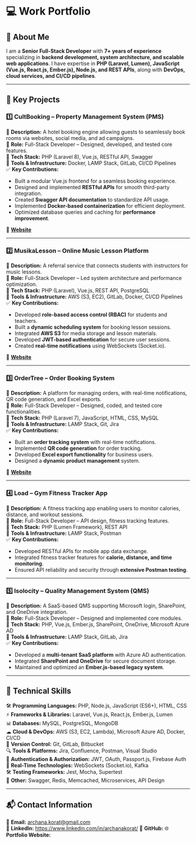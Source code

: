 # 💻 Work Portfolio

## 👋 About Me
I am a **Senior Full-Stack Developer** with **7+ years of experience** specializing in **backend development, system architecture, and scalable web applications**. I have expertise in **PHP (Laravel, Lumen), JavaScript (Vue.js, React.js, Ember.js), Node.js, and REST APIs**, along with **DevOps, cloud services, and CI/CD pipelines**.

---

## 🚀 Key Projects

### 1️⃣ CultBooking – **Property Management System (PMS)**  
🔹 **Description:** A hotel booking engine allowing guests to seamlessly book rooms via websites, social media, and ad campaigns.  
🔹 **Role:** Full-Stack Developer – Designed, developed, and tested core features.  
🔹 **Tech Stack:** PHP (Laravel 8), Vue.js, RESTful API, Swagger  
🔹 **Tools & Infrastructure:** Docker, LAMP Stack, GitLab, CI/CD Pipelines  
✅ **Key Contributions:**
- Built a modular Vue.js frontend for a seamless booking experience.
- Designed and implemented **RESTful APIs** for smooth third-party integration.
- Created **Swagger API documentation** to standardize API usage.
- Implemented **Docker-based containerization** for efficient deployment.
- Optimized database queries and caching for **performance improvement**.

🔗 **[Website](https://www.cultbooking.com/en)**

---

### 2️⃣ MusikaLesson – **Online Music Lesson Platform**  
🔹 **Description:** A referral service that connects students with instructors for music lessons.  
🔹 **Role:** Full-Stack Developer – Led system architecture and performance optimization.  
🔹 **Tech Stack:** PHP (Laravel), Vue.js, REST API, PostgreSQL  
🔹 **Tools & Infrastructure:** AWS (S3, EC2), GitLab, Docker, CI/CD Pipelines  
✅ **Key Contributions:**
- Developed **role-based access control (RBAC)** for students and teachers.
- Built a **dynamic scheduling system** for booking lesson sessions.
- Integrated **AWS S3** for media storage and lesson materials.
- Developed **JWT-based authentication** for secure user sessions.
- Created **real-time notifications** using WebSockets (Socket.io).

🔗 **[Website](https://www.musikalessons.com/)**

---

### 3️⃣ OrderTree – **Order Booking System**  
🔹 **Description:** A platform for managing orders, with real-time notifications, QR code generation, and Excel exports.  
🔹 **Role:** Full-Stack Developer – Designed, coded, and tested core functionalities.  
🔹 **Tech Stack:** PHP (Laravel 7), JavaScript, HTML, CSS, MySQL  
🔹 **Tools & Infrastructure:** LAMP Stack, Git, Jira  
✅ **Key Contributions:**
- Built an **order tracking system** with real-time notifications.
- Implemented **QR code generation** for order tracking.
- Developed **Excel export functionality** for business users.
- Designed a **dynamic product management** system.

🔗 **[Website](https://www.ordertree.io/)**

---

### 4️⃣ Load – **Gym Fitness Tracker App**  
🔹 **Description:** A fitness tracking app enabling users to monitor calories, distance, and workout sessions.  
🔹 **Role:** Full-Stack Developer – API design, fitness tracking features.  
🔹 **Tech Stack:** PHP (Lumen Framework), REST API  
🔹 **Tools & Infrastructure:** LAMP Stack, Postman  
✅ **Key Contributions:**
- Developed RESTful APIs for mobile app data exchange.
- Integrated fitness tracker features for **calorie, distance, and time monitoring**.
- Ensured API reliability and security through **extensive Postman testing**.

---

### 5️⃣ Isolocity – **Quality Management System (QMS)**  
🔹 **Description:** A SaaS-based QMS supporting Microsoft login, SharePoint, and OneDrive integration.  
🔹 **Role:** Full-Stack Developer – Designed and implemented core modules.  
🔹 **Tech Stack:** PHP, Vue.js, Ember.js, SharePoint, OneDrive, Microsoft Azure AD  
🔹 **Tools & Infrastructure:** LAMP Stack, GitLab, Jira  
✅ **Key Contributions:**
- Developed a **multi-tenant SaaS platform** with Azure AD authentication.
- Integrated **SharePoint and OneDrive** for secure document storage.
- Maintained and optimized an **Ember.js-based legacy system**.

---

## 🔧 Technical Skills

🛠 **Programming Languages:** PHP, Node.js, JavaScript (ES6+), HTML, CSS  
⚡ **Frameworks & Libraries:** Laravel, Vue.js, React.js, Ember.js, Lumen  
📊 **Databases:** MySQL, PostgreSQL, MongoDB  
☁ **Cloud & DevOps:** AWS (S3, EC2, Lambda), Microsoft Azure AD, Docker, CI/CD  
🔗 **Version Control:** Git, GitLab, Bitbucket  
🔍 **Tools & Platforms:** Jira, Confluence, Postman, Visual Studio  
🔐 **Authentication & Authorization:** JWT, OAuth, Passport.js, Firebase Auth  
🔄 **Real-Time Technologies:** WebSockets (Socket.io), Kafka  
🛠 **Testing Frameworks:** Jest, Mocha, Supertest  
📜 **Other:** Swagger, Redis, Memcached, Microservices, API Design  

---

## 📬 Contact Information
📧 **Email:** archana.korat@gmail.com  
🔗 **LinkedIn:** https://www.linkedin.com/in/archanakorat/
🐙 **GitHub:** 
🌐 **Portfolio Website:**  
